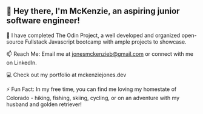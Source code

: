 
## 👋 Hey there, I'm McKenzie, an aspiring junior software engineer!

🔭 I have completed The Odin Project, a well developed and organized open-source Fullstack Javascript bootcamp with ample projects to showcase. 

📫 Reach Me: Email me at jonesmckenzieb@gmail.com or connect with me on LinkedIn.

💻 Check out my portfolio at mckenziejones.dev

⚡ Fun Fact: In my free time, you can find me loving my homestate of Colorado - hiking, fishing, skiing, cycling, or on an adventure with my husband and golden retriever!


